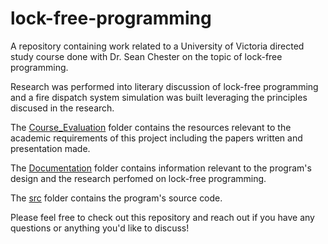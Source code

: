 # lock-free-programming
A repository containing work related to a University of Victoria directed study course done with Dr. Sean Chester on the topic of lock-free programming.

Research was performed into literary discussion of lock-free programming and a fire dispatch system simulation was built leveraging the principles discused in the research.

The [Course_Evaluation](Course_Evalution) folder contains the resources relevant to the academic requirements of this project including the papers written and presentation made.

The [Documentation](Documentation) folder contains information relevant to the program's design and the research perfomed on lock-free programming.

The [src](src) folder contains the program's source code.

Please feel free to check out this repository and reach out if you have any questions or anything you'd like to discuss!
